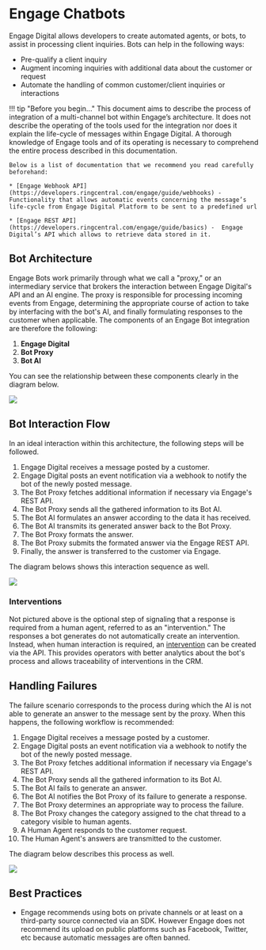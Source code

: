 # Engage Chatbots

Engage Digital allows developers to create automated agents, or bots, to assist in processing client inquiries. Bots can help in the following ways:

* Pre-qualify a client inquiry
* Augment incoming inquiries with additional data about the customer or request
* Automate the handling of common customer/client inquiries or interactions

!!! tip "Before you begin..."
    This document aims to describe the process of integration of a multi-channel bot within Engage’s architecture. It does not describe the operating of the tools used for the integration nor does it explain the life-cycle of messages within Engage Digital. A thorough knowledge of Engage tools and of its operating is necessary to comprehend the entire process described in this documentation.
    
    Below is a list of documentation that we recommend you read carefully beforehand:
    
    * [Engage Webhook API](https://developers.ringcentral.com/engage/guide/webhooks) - Functionality that allows automatic events concerning the message’s life-cycle from Engage Digital Platform to be sent to a predefined url
    
    * [Engage REST API](https://developers.ringcentral.com/engage/guide/basics) -  Engage Digital’s API which allows to retrieve data stored in it.

## Bot Architecture

Engage Bots work primarily through what we call a "proxy," or an intermediary service that brokers the interaction between Engage Digital's API and an AI engine. The proxy is responsible for processing incoming events from Engage, determining the appropriate course of action to take by interfacing with the bot's AI, and finally formulating responses to the customer when applicable. The components of an Engage Bot integration are therefore the following:

1. **Engage Digital**
2. **Bot Proxy**
3. **Bot AI**
    
You can see the relationship between these components clearly in the diagram below. 

<img src="../dimelo_chatbot_overview.png" class="img-fluid">

## Bot Interaction Flow

In an ideal interaction within this architecture, the following steps will be followed. 

1. Engage Digital receives a message posted by a customer. 
2. Engage Digital posts an event notification via a webhook to notify the bot of the newly posted message. 
3. The Bot Proxy fetches additional information if necessary via Engage's REST API.
4. The Bot Proxy sends all the gathered information to its Bot AI.
5. The Bot AI formulates an answer according to the data it has received.
6. The Bot AI transmits its generated answer back to the Bot Proxy.
7. The Bot Proxy formats the answer.
8. The Bot Proxy submits the formated answer via the Engage REST API.
9. Finally, the answer is transferred to the customer via Engage.

The diagram belows shows this interaction sequence as well.

<img src="../dimelo_chatbot_success.png" class="img-fluid">

### Interventions

Not pictured above is the optional step of signaling that a response is required from a human agent, referred to as an "intervention." The responses a bot generates do not automatically create an intervention. Instead, when human interaction is required, an [intervention](../interventions/) can be created via the API. This provides operators with better analytics about the bot's process and allows traceability of interventions in the CRM.

## Handling Failures

The failure scenario corresponds to the process during which the AI is not able to generate an answer to the message sent by the proxy. When this happens, the following workflow is recommended:

1. Engage Digital receives a message posted by a customer. 
2. Engage Digital posts an event notification via a webhook to notify the bot of the newly posted message. 
3. The Bot Proxy fetches additional information if necessary via Engage's REST API.
4. The Bot Proxy sends all the gathered information to its Bot AI.
5. The Bot AI fails to generate an answer.
6. The Bot AI notifies the Bot Proxy of its failure to generate a response.
7. The Bot Proxy determines an appropriate way to process the failure.
8. The Bot Proxy changes the category assigned to the chat thread to a category visible to human agents. 
9. A Human Agent responds to the customer request.
10. The Human Agent's answers are transmitted to the customer. 

The diagram below describes this process as well. 

<img src="../dimelo_chatbot_failure.png" class="img-fluid">

## Best Practices

* Engage recommends using bots on private channels or at least on a third-party source connected via an SDK. However Engage does not recommend its upload on public platforms such as Facebook, Twitter, etc because automatic messages are often banned.

